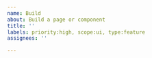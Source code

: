 ```yaml
---
name: Build
about: Build a page or component
title: ''
labels: priority:high, scope:ui, type:feature
assignees: ''

---
```



